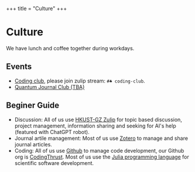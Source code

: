 +++
title = "Culture"
+++

# Culture
We have lunch and coffee together during workdays.

## Events
* [Coding club](https://github.com/CodingThrust/CodingClub), please join zulip stream: `#♣ coding-club`.
* [Quantum Journal Club (TBA)]()

## Beginer Guide
* Discussion: All of us use [HKUST-GZ Zulip](zulip.hkust-gz.edu.cn) for topic based discussion, project management, information sharing and seeking for AI's help (featured with ChatGPT robot).
* Journal artile management: Most of us use [Zotero](https://www.zotero.org/) to manage and share journal articles.
* Coding: All of us use [Github](https://github.com/) to manage code development, our Github org is [CodingThrust](https://github.com/CodingThrust). Most of us use the [Julia programming language](https://julialang.org/) for scientific software development.